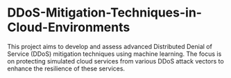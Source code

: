 # DDoS-Mitigation-Techniques-in-Cloud-Environments
 This project aims to develop and assess advanced Distributed Denial of Service (DDoS) mitigation techniques using machine learning. The focus is on protecting simulated cloud services from various DDoS attack vectors to enhance the resilience of these services.
